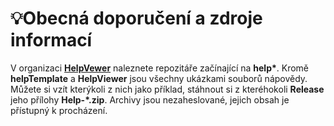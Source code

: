 # 💡Obecná doporučení a zdroje informací

V organizaci **[HelpVewer][HV]** naleznete repozitáře začínající na **help\***. Kromě **helpTemplate** a **HelpViewer** jsou všechny ukázkami souborů nápovědy. Můžete si vzít kterýkoli z nich jako příklad, stáhnout si z kteréhokoli **Release** jeho přílohy **Help-*.zip**. Archivy jsou nezaheslované, jejich obsah je přístupný k procházení.

[HV]: https://github.com/orgs/HelpViewer/repositories "Repozitáře"
